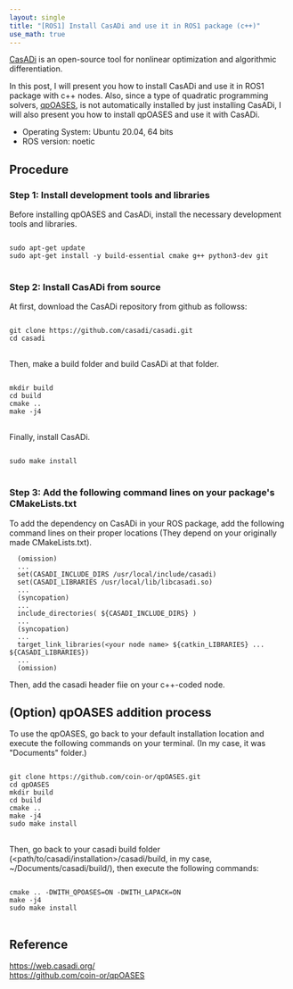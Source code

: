 ```yaml
---
layout: single
title: "[ROS1] Install CasADi and use it in ROS1 package (c++)"
use_math: true
---
```

[CasADi](https://web.casadi.org/) is an open-source tool for nonlinear optimization and algorithmic differentiation.

In this post, I will present you how to install CasADi and use it in ROS1 package with c++ nodes. Also, since a type of quadratic programming solvers, [qpOASES](https://github.com/coin-or/qpOASES), is not automatically installed by just installing CasADi, I will also present you how to install qpOASES and use it with CasADi.

* Operating System: Ubuntu 20.04, 64 bits
* ROS version: noetic

## Procedure
### Step 1: Install development tools and libraries
Before installing qpOASES and CasADi, install the necessary development tools and libraries.
<pre>
<code>
sudo apt-get update
sudo apt-get install -y build-essential cmake g++ python3-dev git
</code>
</pre>

### Step 2: Install CasADi from source
At first, download the CasADi repository from github as followss:
<pre>
<code>
git clone https://github.com/casadi/casadi.git
cd casadi
</code>
</pre>

Then, make a build folder and build CasADi at that folder.
<pre>
<code>
mkdir build
cd build
cmake ..
make -j4
</code>
</pre>

Finally, install CasADi.
<pre>
<code>
sudo make install
</code>
</pre>

### Step 3: Add the following command lines on your package's CMakeLists.txt
To add the dependency on CasADi in your ROS package, add the following command lines on their proper locations (They depend on your originally made CMakeLists.txt).
```
  (omission)
  ...
  set(CASADI_INCLUDE_DIRS /usr/local/include/casadi)
  set(CASADI_LIBRARIES /usr/local/lib/libcasadi.so)
  ...
  (syncopation)
  ...
  include_directories( ${CASADI_INCLUDE_DIRS} )
  ...
  (syncopation)
  ...
  target_link_libraries(<your node name> ${catkin_LIBRARIES} ... ${CASADI_LIBRARIES})
  ...
  (omission)
```
Then, add the casadi header fiie on your c++-coded node.

## (Option) qpOASES addition process

To use the qpOASES, go back to your default installation location and execute the following commands on your terminal. (In my case, it was "Documents" folder.)
<pre>
<code>
git clone https://github.com/coin-or/qpOASES.git
cd qpOASES
mkdir build
cd build
cmake ..
make -j4
sudo make install
</code>
</pre>
Then, go back to your casadi build folder (<path/to/casadi/installation>/casadi/build, in my case, ~/Documents/casadi/build/), then execute the following commands:
<pre>
<code>
cmake .. -DWITH_QPOASES=ON -DWITH_LAPACK=ON
make -j4
sudo make install
</code>
</pre>

## Reference
https://web.casadi.org/ <br>
https://github.com/coin-or/qpOASES
